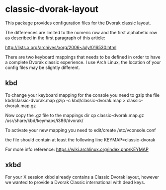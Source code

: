 classic-dvorak-layout
=====================
This package provides configuration files for the Dvorak classic layout.

The differences are limited to the numeric row and the first alphabetic row as described in the first paragraph of this article:

http://lists.x.org/archives/xorg/2006-July/016530.html

There are two keyboard mappings that needs to be defined in order to have a complete Dvorak classic experience. I use Arch Linux, the location of your config files may be slightly different.

kbd
---
To change your keyboard mapping for the console you need to gzip the file kbd/classic-dvorak.map
    gzip -c kbd/classic-dvorak.map > classic-dvorak.map.gz

Now copy the .gz file to the mappings dir
    cp classic-dvorak.map.gz /usr/share/kbd/keymaps/i386/dvorak/

To activate your new mapping you need to edit/create 
    /etc/vconsole.conf

the file should contain at least the following line
    KEYMAP=classic-dvorak

For more info reference: https://wiki.archlinux.org/index.php/KEYMAP

xkbd
----
For your X session xkbd already contains a Classic Dvorak layout, however we wanted to provide a Dvorak Classic international with dead keys.


